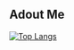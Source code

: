 ## Adout Me

[![Top Langs](https://github-readme-stats.vercel.app/api/top-langs/?username=Zekamashii)](https://github.com/anuraghazra/github-readme-stats)
